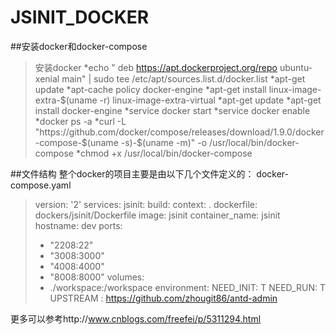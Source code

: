 # JSINIT_DOCKER


##安装docker和docker-compose

>安装docker
*echo " deb https://apt.dockerproject.org/repo ubuntu-xenial main" | sudo tee /etc/apt/sources.list.d/docker.list
*apt-get update
*apt-cache policy docker-engine
*apt-get install linux-image-extra-$(uname -r) linux-image-extra-virtual
*apt-get update
*apt-get install docker-engine
*service docker start
*service docker enable
*docker ps -a
*curl -L "https://github.com/docker/compose/releases/download/1.9.0/docker-compose-$(uname -s)-$(uname -m)" -o /usr/local/bin/docker-compose
*chmod +x /usr/local/bin/docker-compose

##文件结构
整个docker的项目主要是由以下几个文件定义的：
docker-compose.yaml

>version: '2'
>services:
>  jsinit:
>    build:
>      context: .
>      dockerfile: dockers/jsinit/Dockerfile
>    image: jsinit
>    container_name: jsinit
>    hostname: dev
>    ports:
>    - "2208:22"
>    - "3008:3000"
>    - "4008:4000"
>    - "8008:8000"
>    volumes:
>    - ./workspace:/workspace
>    environment:
>      NEED_INIT: T
>      NEED_RUN: T
>      UPSTREAM : https://github.com/zhougit86/antd-admin

更多可以参考http://www.cnblogs.com/freefei/p/5311294.html
